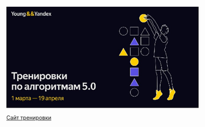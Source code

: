 ![Лого Тренировок](/Тренировки%20по%20алгоритмам%205.0%20от%20Яндекса/.github/Логотип%20тренировок%205.png)

[Сайт тренировки](https://yandex.ru/yaintern/algorithm-training?mindbox-message-key=-4501243880758312956&mindbox-click-id=a89f4150-88dd-4c0c-84d5-1b86b764b84f&utm_source=mindbox&utm_medium=email&utm_campaign=training4&utm_content=reg)

